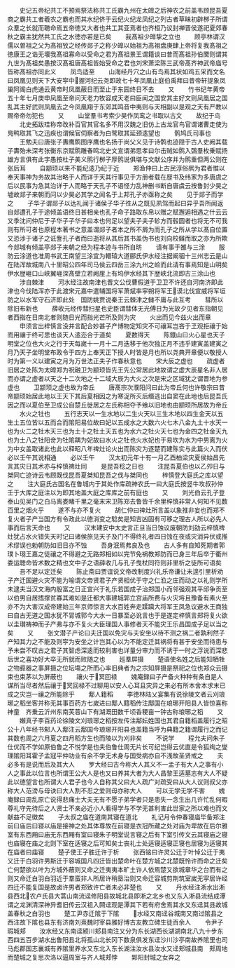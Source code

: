 <!-- { "loadSidebar": true } -->
　　史记五帝纪共工不预焉祭法称共工氏霸九州在太皥之后神农之前盖韦顾昆吾夏商之霸共工者羲农之霸也而其水纪侪于云纪火纪龙凤纪之列古者草昧初辟栁子所谓众羣之长就而聴命焉五帝徳又大者也共工其亚焉者也齐桓乃议封禅晋侯遂祀夏郊春秋之霸主犹然共工氏之水徳亦若是已矣
　　我髙祖少皥挚之立也
　　顾亭林谓汉儒以曽祖之父为髙祖攷之经传郯子之称少皥以始祖为髙祖盘庚肆上帝将复我髙祖之徳康王之诰无壊我髙祖寡命以受命之君为髙祖景王谓籍谈曰昔而髙祖孙伯黡则谓其九世为髙祖矣愚按汉髙祖唐髙祖皆始受命之君也刘宋萧梁陈三武帝髙齐神武帝庙号皆称髙祖亦同此义
　　凤鸟适至
　　山海经丹穴之山有鸟焉其状如鸡五采而文名曰凤凰见则天下大安寜中握河纪云尧即政七十年凤凰止庭伯禹拜曰昔帝轩提象凤巢阿阁白虎通云黄帝时凤凰蔽日而至止于东园终日不去
　　又
　　竹书纪年黄帝五十年七月庚申凤凰至帝问天老力牧容成天老曰臣闻之国安其主好文则凤凰居之国乱其主好武则凤凰去之今凤凰翔于东郊其鸣音中夷则与天相副以是观之天有严教以赐帝帝勿犯也
　　又
　　山堂羣书考索少昊作凤鸾之书取以古文
　　故纪于鸟
　　北史拓跋珪称帝改补百官其官名多不用汉魏之旧仿上古龙官鸟官谓诸曹走使为鳬鸭取其飞之迅疾也谓候官伺察者为白鹭取其延颈逺望也
　　鹘鸠氏司事也
　　王勉夫曰唐张子夀鹰鹘图序鹰也名扬于尚父义见于诗鹘也迹隠于古人史阙其载子夀殆未深考张衡东京赋鹘雕春鸣北史文宣谓弟思孝曰尔击贼如鹘入鵶羣枚乗赋扬雄方言俱有此字愚按杜子美义鹘行栁子厚鹘说俱堪与文献公序并为鹘重但两公则在张后耳
　　自颛顼以来不能纪逺乃纪于近
　　郑渔仲曰上古民淳俗熈为君者惟以奉天事神为务故其治略于人而详于天其行事见于方册者载在歴书及纬家为多唐虞之后以民事为急其治详于人而略于天孔子不语怪力乱神删书断自唐虞云按鲁封少昊之墟故郯子来朝而问以少昊必其学之闻名于上邦孔子亦亟称之矣
　　见于郯子而学之
　　子华子谓郯子以达礼闻于诸侯子华子徃从之既见夙驾而起曰异乎吾所闻返自郯遭孔子于途倾盖语终日甚相亲也孔子命子路取东帛以赠之赋邂逅相遇之什云云又季沈问仲尼于子华子子华子曰本也何足以望夫子夫子轸方而毂圆者也将无不可我则有所可者也原程本著书之意盖谓郯子者本之所不屑为而孔子之所从学以髙自位置又恐涉于诸子之诋訾孔子者而曰逝将从其后其书盖伪书也刘向校雠而取之亦为所欺今郯城有倾盖亭郯子来朝之经为程本迹与书所自昉
　　请有事于雒与三涂
　　服防云涂道也准周书武王南望三涂宜为轘辕大道郦氏伊水经注据阚骃十三州志云是山在陆浑故城南八十里昭公四年司马侯云四岳三涂九州之崄而此请有事焉知是山明矣伊水歴崕口山峡翼崕深髙壁立若阙崖上有坞伊水经其下歴峡北流即古三涂山也
　　涉自棘津
　　河水经注故南津也晋文公伐曹假道于卫卫不许还自河南济即此津也今伐陆浑亦于此渡宋元嘉中遣辅国将军萧斌率寜朔将军王谟北伐宣威将军垣防之以水军守石济即此处　国防姚贾说秦王云棘津之雠不庸与此互考
　　彗所以除旧布新也
　　薛收元经传彗扫星也史臣谓彗体无光傅日为光故夕见者东指朝见者西指在日南北者则随日光而指光芒所及则为灾
　　火出而见今兹火出而章
　　申须言出梓慎言没并言配合妙甚子产博物定知灾不可禳耳岂吝于玊观拒禳于始而用禳于终可思也谈天人逺迩合于道矣
　　夏数得天
　　陈鐡山曰火心星也天子明堂之位也大火之行于天每嵗十一月十二月迭移于他次独正月不违乎建寅盖建寅之月乃天子坐明堂布政令于四方上奉天正下授人时皆是月也所以尧典开章便以敬授人时为第一义以建寅之月为万世法正夫子作春秋意也
　　宋大辰之虚也
　　疏虚者旧居之处陈为太皥郑为祝融卫为颛顼皆先王先公常居此地故谓之虚大辰星名非人居而亦谓之虚者以天之十二次地之十二域大辰为大火之次是宋之区域犹之谓晋地为参虚也
　　卫颛顼之虚也故为帝丘
　　唐髙宗次濮阳问曰此为帝丘何也许敬宗曰昔帝颛顼始居此地以王天下其后夏相因之为寒浞所灭后缗逃出自窦在此地也后昆吾氏因之而以夏伯至卫成公自楚丘徙居之左氏称相夺予飨以旧地也由颛顼所居故为帝丘
　　水火之牡也
　　五行志天以一生水地以二生火天以三生木地以四生金天以五生土五位皆以五而合而隂阳易位故曰妃以五成水之大数六火七木八金九土十水天一也为火二之牡木天三也为土十之牡土天五也为水六之牡火天七也为金四之牡金天九也为土八之牡阳竒为牡隂耦为妃故曰水火之牡也火水妃也于易坎为水为中男离为火为中女盖取诸此也此以释昭八年禆灶论火出而陈灾为逐楚而建陈实与此篇火入而伏必以壬午其说相通
　　必以壬午
　　汉太初元年十有一月乙酉柏梁灾夏侯始昌先言其灾日其术亦与梓慎禆灶同
　　是昆吾稔之日也
　　注昆吾夏伯也以乙夘日与桀同亡迹诗云韦顾既伐昆吾夏桀知昆吾之伐与桀同也
　　梓慎登大庭氏之库以望之
　　注大庭氏古国名在鲁城内于其处作库疏神农氏一曰大庭氏按竖牛攻叔孙仲壬于大库之庭注以为即其地盖大庭之库库之前有庭也
　　又
　　刘光伯云孔子登泰山见吴门之白马离娄睹千里之毫末宋卫陈郑去鲁皆千余里梓慎非常人何知不见数百里之烟火乎
　　遂不与亦不复火
　　胡仁仲曰禆灶所言盖以象推非妄也而郑不复火者子产当国方有令政此以徳消变之騐矣是知吉凶固有可移之理古人所以必先人事而后言天命也
　　又
　　汉末建安中太史言正旦当日蚀议废朝防刘劭云梓慎禆灶犹占水火错失天时记曰诸侯旅见天子及门不得终礼者四日蚀在夜或灾消异伏或推术缪误也勅朝防如旧日亦不蚀
　　吾身泯焉弗良及也
　　古人多有自知死期者郭璞卜珝王嘉之徒禳之不得避之无路郑相如以完节免祸教郑防而已身三年后卒于衢州委运聴命皆术数之精也文中子之语薛收几与孔子曳杖同符则非里析之徒所可语矣
　　吾不足以定迁矣
　　陈止斋曰贾谊说文帝改制度兴礼乐帝谦让未遑引里析劝子产迁国避火灾不能为喻谓文帝贤君子产贤相优于守之仁涖之庄而动之以礼则学所未逮夫当汉文海内殷富之日正宜兴于礼乐若国成子治郑国小而邻强观其平邱争贡至以伯男自居搘撑贫寡其难如是迁都大事建城郭立宫庙所费与火灾埓且豫备有素火至亦不为大害汉成帝建始三年京师惊言大水百姓奔走蹂躏大将军王凤急议避水王商独曰自古无道之国水犹不冐城郭今大水一日暴至必讹言也于是遂定梓慎言郑将复火欲以圭瓉祷神而子产弗与亦不复火大臣理国人事修者天不能灾王乐昌国成子足以当之矣
　　又
　　张文潜子产论曰夫迁国以免灾与夫安坐以待不测之祸二者孰利然子产知其力之不能及则寜为安坐之计岂其心以为不能定迁其祸将有甚于安坐而待患与予未尝不叹古之君子其智虑深逺而较利害也详量分审力而不诱于一时之浮说而深悲后世之喜功好大卒无所就而败随之也
　　廵羣屏摄
　　楚语使名姓之后能知牺牲之物彛器之事屏摄之位坛塲之所而心率旧典者为之宗知屏摄是祭祀之位也郑众云摄束也束茅以为屏蔽也
　　禳火于冥回禄
　　媿庵録曰子产备火种种有条自是人谋所当尽者然后禳于冥回禄不过聊用以安人心耳且灾异之来必有所本舍本求末已成之灾岂一禳之所能除乎
　　鄅人籍稻
　　李徳林陆乂宴集有说徐陵文者云刈琅琊之稻坐客并称无其事百药方七嵗进曰鄅人籍稻传注鄅国在琅琊开阳县人皆惊喜称神童　齐乗云沂州东南芙蓉山下有湖溉田数千顷香稉亩一钟古称琅琊之稻
　　又
　　嬾真子李百药论徐陵文刈琅琊之稻按左传注鄅妘姓国也其君自籍稻盖履行之昭公十八年经书邾人入鄅注云鄅国今琅琊开阳县也盖籍当呼为典籍之籍谓履行之而记其数也周之六月夏之四月稻方生也而陵以为刈非矣
　　不说学
　　程允夫问朱子仕优而不学如原伯鲁之不悦学是也夫伯鲁仕周无片长可纪岂得云优直是令狐绹之燮理隂阳耳霍子孟冦平仲功业有余不学无术身与国受病亦自不浅故圣贤戒之
　　夫必多有是说而后及其大人
　　罗大经曰古今称大人其义不一孟子有大人之事有小人之事此以位言也所谓王公大人是也又曰养其大者为大人昌黎王适墓志有大人不疑此以徳望言也所谓大人君子也今人自称其父曰大人疏广对疏受曰从大人议则叔父亦称大人范滂与母诀曰大人割不忍之爱则母亦称大人
　　可以无学无学不害
　　媿庵録曰周乱原亡说得悲痛士大夫无有不愿子弟学者只是患失一念生出几许忙乱何暇尊礼守先待后之人贤士不亲必近小人看得学与不学无甚利害此世家之所以难也而文献益不足徴矣
　　子太叔之庙在道南其寝在道北
　　礼记月令仲春寝庙毕备郑注前曰庙后曰寝以庙是接神之处其体尊故在前寝是衣冠所藏之处对庙为卑故在后尔雅室有东西厢曰庙无东西厢有室曰寝朱子明堂说言寝之后有下室引传文云其寝庙之寝也庙寝在庙之北则下室在适寝之后可知矣士丧礼士处适寝适寝正寝也居寝为适寝其在庙者曰庙寝
　　楚子使王子胜迁许于析
　　张西铭曰许灵公迁于叶悼公迁于夷又迁于白羽许男斯迁于容城国凡四迁皆出楚命叶在楚方城之北楚既怜许而命之迁矣亡何楚欲以叶为方城外蔽则又命之迁夷夷本旷土许人依焉楚又欲城章华之台而有之则又命迁白羽白羽近于羣蛮非人所居许稍垦治则又命迁容城剪荆筑室嵗无寜居许经四迁不能复国是故卤许男者郑致许亡者未必非楚也
　　又
　　丹水经注淅水出淅县西北农卢氏县大蒿山南流迳修阳县故城北县即淅之北乡也又东入淅县流结成潭谓之龙渊清深神异耆旧传云汉祖入闗迳观是潭其下若有府舍焉其水又东迳其县故城盖春秋之白羽也
　　楚工尹赤迁隂于下隂
　　水经又南迳谷城南又南过隂县之西注故下隂也县东有济南刘熹魏时宰县雅好博古友教立碑生徒百余人
　　令尹子瑕城郏
　　汝水经又东南迳颍川郏县南注又分为东长湖西长湖湖南北八九十步东西四五百步湖水出鲁阳县北将孤山北长冈下数泉俱发东迳沙川沙亭南故养隂里也司马彪郡国志襄城有养隂里养水又东北入东长湖注汝水县汝水又迳郏城县南　郏周地而楚城之复思次洛以逼周室与齐人城郏悖
　　郹阳封城之女奔之
